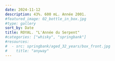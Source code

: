 ```yaml
---
date: 2024-11-12
description: 43%. 600 mL. Année 2001.
#featured_image: 02_bottle_in_box.jpg
#type: gallery
sort_by: Date
title: ROYAL. "L'Année du Serpent"
#categories: ["whisky", "springbank"]
#resources:
#  - src: springbank/aged_32_years/box_front.jpg
#    title: "anyway"
---
```

